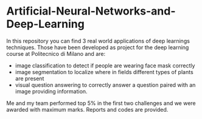 # Artificial-Neural-Networks-and-Deep-Learning
In this repository you can find 3 real world applications of deep learnings techniques. Those have been developed as project for the deep learning course at Politecnico di Milano and are:
* image classification to detect if people are wearing face mask correctly
* image segmentation to localize where in fields different types of plants are present
* visual question answering to correctly answer a question paired with an image providing information. 


Me and my team performed top 5% in the first two challenges and we were awarded with maximum marks.
Reports and codes are provided.
